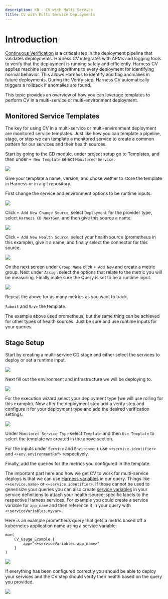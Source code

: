 ```yaml
---
description: KB - CV with Multi Service
title: CV with Multi Service Deployments
---
```


# Introduction

[Continuous Verification](https://developer.harness.io/docs/continuous-delivery/verify/verify-deployments-with-the-verify-step/) is a critical step in the deployment pipeline that validates deployments. Harness CV integrates with APMs and logging tools to verify that the deployment is running safely and efficiently. Harness CV applies machine learning algorithms to every deployment for identifying normal behavior. This allows Harness to identify and flag anomalies in future deployments. During the Verify step, Harness CV automatically triggers a rollback if anomalies are found.

This topic provides an overview of how you can leverage templates to perform CV in a multi-service or multi-environment deployment.

## Monitored Service Templates

The key for using CV in a multi-service or multi-environment deployment are monitored service templates. Just like how you can template a pipeline, stage, or step we can template a monitored service to create a common pattern for our services and their health sources.

Start by going to the CD module, under project setup go to Templates, and then under `+ New Template` select `Monitored Service`. 

![](./static/template-create-ms.png)

Give your template a name, version, and chose wether to store the template in Harness or in a git repository.

First change the service and environment options to be runtime inputs.

![](./static/template-ms-svc-env.png)

Click `+ Add New Change Source`, select `Deployment` for the provider type, select `Harness CD NextGen`, and then give this source a name.

![](./static/template-ms-cs.png)

Click `+ Add New Health Source`, select your health source (prometheus in this example), give it a name, and finally select the connector for this source.

![](./static/template-ws-hs.png)

On the next screen under `Group Name` click `+ Add New` and create a metric group. Next under `Assign` select the options that relate to the metric you will be measuring. Finally make sure the Query is set to be a runtime input.

![](./static/template-ms-metric.png)

Repeat the above for as many metrics as you want to track.

`Submit` and `Save` the template.

The example above used prometheus, but the same thing can be achieved for other types of health sources. Just be sure and use runtime inputs for your queries.

## Stage Setup

Start by creating a multi-service CD stage and either select the services to deploy or set a runtime input.

![](./static/pipeline-ms.png)
  
Next fill out the environment and infrastructure we will be deploying to.
  
![](./static/pipeline-infra.png)
  
For the execution wizard select your deployment type (we will use rolling for this example). Now after the deployment step add a verify step and configure it for your deployment type and add the desired verification settings.

![](./static/pipeline-verify.png)

Under `Monitored Service Type` select `Template` and then `Use Template` to select the template we created in the above section.

For the inputs under `Service` and `Environment` use `<+service.identifier>` and  `<+env.environmentRef>` respectively.

Finally, add the queries for the metrics you configured in the template.

The important part here and how we get CV to work for multi-service deploys is that we can use [Harness variables](https://developer.harness.io/docs/platform/variables-and-expressions/harness-variables/#service) in our query. Things like `<+service.name>` or `<+service.identifier>`. If those cannot be used to generisize your queries you can also create [service variables]() in your service definitions to attach your health-source-specific labels to the respective Harness services. For example you could create a service variable for `app_name` and then reference it in your query with `<+serviceVariables.myvar>`.

Here is an example prometheus query that gets a metric based off a kubernetes application name using a service variable:

```
max(
    CV_Gauge_Example {
        app="<+serviceVariables.app_name>"
    }
)
```

![](./static/pipeline-ms-query.png)

If everything has been configured correctly you should be able to deploy your services and the CV step should verify their health based on the query you provided.

![](./static/pipeline-run.png)
